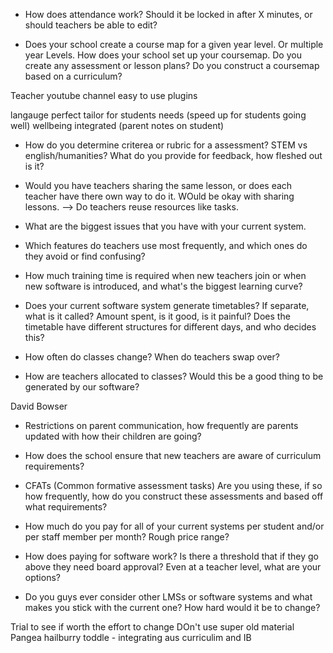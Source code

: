 - How does attendance work? Should it be locked in after X minutes, or should teachers be able to edit?

- Does your school create a course map for a given year level. Or multiple year Levels. How does your school set up your coursemap. Do you create any assessment or lesson plans? Do you construct a coursemap based on a curriculum?

Teacher youtube channel
easy to use plugins

langauge perfect
tailor for students needs (speed up for students going well) 
wellbeing integrated (parent notes on student)



- How do you determine criterea or rubric for a assessment? STEM vs english/humanities? What do you provide for feedback, how fleshed out is it?

- Would you have teachers sharing the same lesson, or does each teacher have there own way to do it. WOuld be okay with sharing lessons. --> Do teachers reuse resources like tasks. 

- What are the biggest issues that you have with your current system. 

- Which features do teachers use most frequently, and which ones do they avoid or find confusing?

- How much training time is required when new teachers join or when new software is introduced, and what's the biggest learning curve?

- Does your current software system generate timetables? If separate, what is it called? Amount spent, is it good, is it painful? Does the timetable have different structures for different days, and who decides this?

- How often do classes change? When do teachers swap over?

- How are teachers allocated to classes? Would this be a good thing to be generated by our software?

David Bowser

- Restrictions on parent communication, how frequently are parents updated with how their children are going?

- How does the school ensure that new teachers are aware of curriculum requirements?



- CFATs (Common formative assessment tasks) Are you using these, if so how frequently, how do you construct these assessments and based off what requirements?

- How much do you pay for all of your current systems per student and/or per staff member per month? Rough price range?

- How does paying for software work? Is there a threshold that if they go above they need board approval? Even at a teacher level, what are your options?

- Do you guys ever consider other LMSs or software systems and what makes you stick with the current one? How hard would it be to change?

Trial to see if worth the effort to change
DOn't use super old material
Pangea hailburry
toddle - integrating aus curriculim and IB
